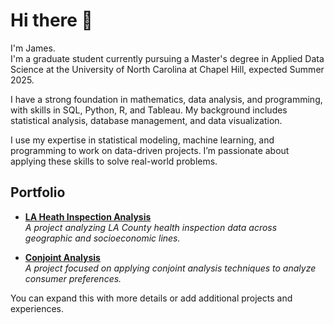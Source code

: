 # Hi there 👋

I'm James.  
I'm a graduate student currently pursuing a Master's degree in Applied Data Science at the University of North Carolina at Chapel Hill, expected Summer 2025.

I have a strong foundation in mathematics, data analysis, and programming, with skills in SQL, Python, R, and Tableau. My background includes statistical analysis, database management, and data visualization.

I use my expertise in statistical modeling, machine learning, and programming to work on data-driven projects. I’m passionate about applying these skills to solve real-world problems.

## Portfolio

- **[LA Heath Inspection Analysis](https://github.com/jrkruser/health_inspections)**  
  *A project analyzing LA County health inspection data across geographic and socioeconomic lines.*

- **[Conjoint Analysis](https://github.com/jrkruser/conjoint-analysis/blob/main/my_conjoint_analysis.ipynb)**  
  *A project focused on applying conjoint analysis techniques to analyze consumer preferences.*




You can expand this with more details or add additional projects and experiences.
